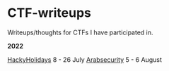 # CTF-writeups
Writeups/thoughts for CTFs I have participated in.

**2022**

[HackyHolidays](./2022/hackyholidays) 8 - 26 July
[Arabsecurity](./2022/ArabSecurityCyberWargames2022) 5 - 6 August